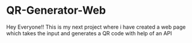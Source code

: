 # QR-Generator-Web
Hey Everyone!! This is my next project where i have created a web page which takes the input and generates a QR code with help of an API
